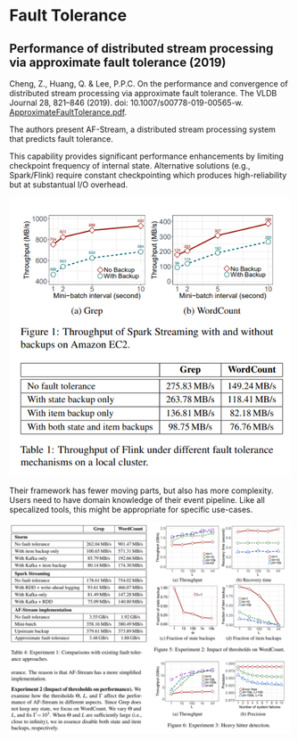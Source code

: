 # Fault Tolerance

## Performance of distributed stream processing via approximate fault tolerance (2019)

Cheng, Z., Huang, Q. & Lee, P.P.C. On the performance and convergence of distributed stream processing via approximate fault tolerance. The VLDB Journal 28, 821–846 (2019). doi: 10.1007/s00778-019-00565-w. [ApproximateFaultTolerance.pdf](ApproximateFaultTolerance.pdf).

The authors present AF-Stream, a distributed stream processing system that predicts fault tolerance.

This capability provides significant performance enhancements by limiting checkpoint frequency of internal state.  Alternative solutions (e.g., Spark/Flink) require constant checkpointing which produces high-reliability but at substantual I/O overhead.

![influence_of_checkpointing.png](influence_of_checkpointing.png)

Their framework has fewer moving parts, but also has more complexity.  Users need to have domain knowledge of their event pipeline.  Like all specalized tools, this might be appropriate for specific use-cases.

![comparison.png](comparison.png)
